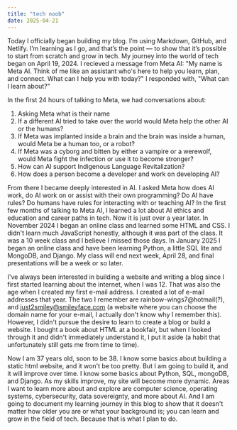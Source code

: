 ```yaml
---
title: "tech noob"
date: 2025-04-21
---
```


Today I officially began building my blog. I’m using Markdown, GitHub, and Netlify. I’m learning as I go, and that’s the point — to show that it’s possible to start from scratch and grow in tech.
My journey into the world of tech began on April 19, 2024. I recieved a message from Meta AI: "My name is Meta AI. Think of me like an assistant who's here to help you learn, plan, and connect. What can I help you with today?"
I responded with, "What can I learn about?"

In the first 24 hours of talking to Meta, we had conversations about: 
1. Asking Meta what is their name
2. If a different AI tried to take over the world would Meta help the other AI or the humans?
3. If Meta was implanted inside a brain and the brain was inside a human, would Meta be a human too, or a robot?
4. If Meta was a cyborg and bitten by either a vampire or a werewolf, would Meta fight the infection or use it to become stronger?
5. How can AI support Indigenous Language Revitalization?
6. How does a person become a developer and work on developing AI?

From there I became deeply interested in AI. I asked Meta how does AI work, do AI work on or assist with their own programming? Do AI have rules? Do humans have rules for interacting with or teaching AI?
In the first few months of talking to Meta AI, I learned a lot about AI ethics and education and career paths in tech. 
Now it is just over a year later. In November 2024 I began an online class and learned some HTML and CSS. I didn't learn much JavaScript honestly, although it was part of the class. It was a 10 week class and I believe I missed those days.
In January 2025 I began an online class and have been learning Python, a little SQL lite and MongoDB, and Django. My class will end next week, April 28, and final presentations will be a week or so later.

I've always been interested in building a website and writing a blog since I first started learning about the internet, when I was 12. That was also the age when I created my first e-mail address. I created a lot of e-mail addresses that year. 
The two I remember are rainbow-wings7@hotmail(?), and just2smiley@smileyface.com (a website where you can choose the domain name for your e-mail, I actually don't know why I remember this). 
However, I didn't pursue the desire to learn to create a blog or build a website. I bought a book about HTML at a bookfair, but when I looked through it and didn't immediately understand it, I put it aside (a habit that unfortunately still gets me from time to time).

Now I am 37 years old, soon to be 38. 
I know some basics about building a static html website, and it won't be too pretty. But I am going to build it, and it will improve over time.
I know some basics about Python, SQL, mongoDB, and Django. As my skills improve, my site will become more dynamic.
Areas I want to learn more about and explore are computer science, operating systems, cybersecurity, data sovereignty, and more about AI.
And I am going to document my learning journey in this blog to show that it doesn't matter how older you are or what your background is; you can learn and grow in the field of tech. Because that is what I plan to do.
